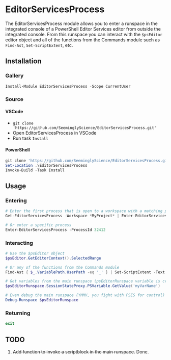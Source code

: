 # EditorServicesProcess

The EditorServicesProcess module allows you to enter a runspace in the integrated console of a PowerShell Editor Services editor from outside the integrated console.  From this runspace you can interact with the `$psEditor` editor object and all of the functions from the Commands module such as `Find-Ast`, `Set-ScriptExtent`, etc.

## Installation

### Gallery

```powershell
Install-Module EditorServicesProcess -Scope CurrentUser
```

### Source

#### VSCode

- `git clone 'https://github.com/SeeminglyScience/EditorServicesProcess.git'`
- Open EditorServicesProcess in VSCode
- Run task `Install`

#### PowerShell

```powershell
git clone 'https://github.com/SeeminglyScience/EditorServicesProcess.git'
Set-Location .\EditorServicesProcess
Invoke-Build -Task Install
```

## Usage

### Entering

```powershell
# Enter the first process that is open to a workspace with a matching path
Get-EditorServicesProcess -Workspace *MyProject* | Enter-EditorServicesProcess

# Or enter a specific process
Enter-EditorServicesProcess -ProcessId 32412
```

### Interacting

```powershell
# Use the $psEditor object
$psEditor.GetEditorContext().SelectedRange

# Or any of the functions from the Commands module
Find-Ast { $_.VariablePath.UserPath -eq '_' } | Set-ScriptExtent -Text '$PSItem'

# Get variables from the main runspace (psEditorRunspace variable is created by this module)
$psEditorRunspace.SessionStateProxy.PSVariable.GetValue('myVarName')

# Even debug the main runspace (YMMV, you fight with PSES for control)
Debug-Runspace $psEditorRunspace
```

### Returning

```powershell
exit
```

## TODO

1. ~~Add function to invoke a scriptblock in the main runspace.~~ Done.
